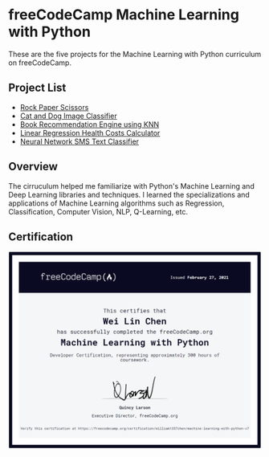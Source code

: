 # freeCodeCamp Machine Learning with Python
These are the five projects for the Machine Learning with Python curriculum on freeCodeCamp.
<br>
## Project List
* [Rock Paper Scissors](fcc-rock-paper-scissors/README.md)
* [Cat and Dog Image Classifier](fcc-cat-dog/README.md)
* [Book Recommendation Engine using KNN](fcc-book-recommendation-knn/README.md)
* [Linear Regression Health Costs Calculator](fcc-predict-health-costs-with-regression/README.md)
* [Neural Network SMS Text Classifier](fcc-sms-text-classification/README.md)

## Overview
The cirruculum helped me familiarize with Python's Machine Learning and Deep Learning libraries and techniques.
I learned the specializations and applications of Machine Learning algorithms such as Regression, Classification, Computer Vision, NLP, Q-Learning, etc.
## Certification
[![certificate](certificate.png)](https://www.freecodecamp.org/certification/william1357chen/machine-learning-with-python-v7)



